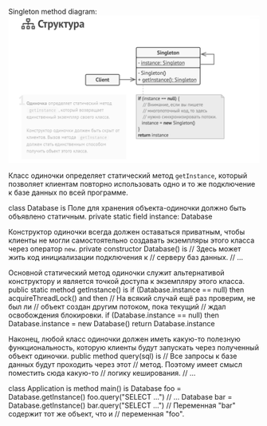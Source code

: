 Singleton method diagram:
![](./singleton.png)

Класс одиночки определяет статический метод `getInstance`,
который позволяет клиентам повторно использовать одно и то же
подключение к базе данных по всей программе.

class Database is
  Поле для хранения объекта-одиночки должно быть объявлено
  статичным.
    private static field instance: Database

  Конструктор одиночки всегда должен оставаться приватным,
  чтобы клиенты не могли самостоятельно создавать
  экземпляры этого класса через оператор `new`.
    private constructor Database() is
        // Здесь может жить код инициализации подключения к
        // серверу баз данных.
        // ...  

 Основной статический метод одиночки служит альтернативой
    конструктору и является точкой доступа к экземпляру этого
    класса.
    public static method getInstance() is
        if (Database.instance == null) then
            acquireThreadLock() and then
                // На всякий случай ещё раз проверим, не был ли
                // объект создан другим потоком, пока текущий
                // ждал освобождения блокировки.
                if (Database.instance == null) then
                    Database.instance = new Database()
        return Database.instance

   Наконец, любой класс одиночки должен иметь какую-то
    полезную функциональность, которую клиенты будут
    запускать через полученный объект одиночки.
    public method query(sql) is
        // Все запросы к базе данных будут проходить через этот
        // метод. Поэтому имеет смысл поместить сюда какую-то
        // логику кеширования.
        // ...

class Application is
    method main() is
        Database foo = Database.getInstance()
        foo.query("SELECT ...")
        // ...
        Database bar = Database.getInstance()
        bar.query("SELECT ...")
        // Переменная "bar" содержит тот же объект, что и
        // переменная "foo".        